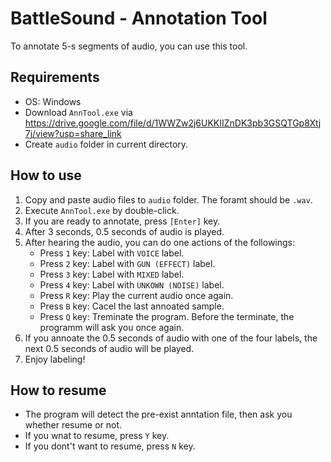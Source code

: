 # BattleSound - Annotation Tool
To annotate 5-s segments of audio, you can use this tool.

## Requirements
* OS: Windows
* Download `AnnTool.exe` via https://drive.google.com/file/d/1WWZw2j6UKKIIZnDK3pb3GSQTGp8Xtj7j/view?usp=share_link
* Create `audio` folder in current directory.

## How to use

1. Copy and paste audio files to `audio` folder. The foramt should be `.wav`.
2. Execute `AnnTool.exe` by double-click.
3. If you are ready to annotate, press `[Enter]` key.
4. After 3 seconds, 0.5 seconds of audio is played.
5. After hearing the audio, you can do one actions of the followings:
    * Press `1` key: Label with `VOICE` label.
    * Press `2` key: Label with `GUN (EFFECT)` label.
    * Press `3` key: Label with `MIXED` label.
    * Press `4` key: Label with `UNKOWN (NOISE)` label.
    * Press `R` key: Play the current audio once again.
    * Press `B` key: Cacel the last annoated sample.
    * Press `Q` key: Treminate the program. Before the terminate, the programm will ask you once again.
6. If you annoate the 0.5 seconds of audio with one of the four labels, the next 0.5 seconds of audio will be played.
7. Enjoy labeling!

## How to resume
* The program will detect the pre-exist anntation file, then ask you whether resume or not.
* If you wnat to resume, press `Y` key.
* If you dont't want to resume, press `N` key.



